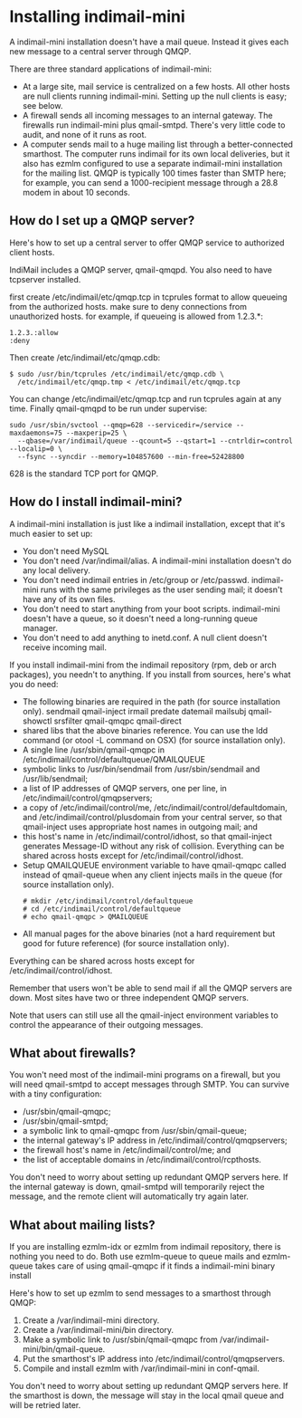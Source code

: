 # Installing indimail-mini

A indimail-mini installation doesn't have a mail queue. Instead it gives each new
message to a central server through QMQP.

There are three standard applications of indimail-mini:

* At a large site, mail service is centralized on a few hosts. All other hosts are null clients running indimail-mini. Setting up the null clients is easy; see below.
* A firewall sends all incoming messages to an internal gateway. The firewalls run indimail-mini plus qmail-smtpd. There's very little code to audit, and none of it runs as root.
* A computer sends mail to a huge mailing list through a better-connected smarthost. The computer runs indimail for its own local deliveries, but it also has ezmlm configured to use a separate indimail-mini installation for the mailing list. QMQP is typically 100 times faster than SMTP here; for example, you can send a 1000-recipient message through a 28.8 modem in about 10 seconds. 

## How do I set up a QMQP server?

Here's how to set up a central server to offer QMQP service to authorized client hosts.

IndiMail includes a QMQP server, qmail-qmqpd. You also need to have tcpserver installed.

first create /etc/indimail/etc/qmqp.tcp in tcprules format to allow queueing from the authorized hosts. make sure to deny connections from unauthorized hosts. for example, if queueing is allowed from 1.2.3.\*:

```
1.2.3.:allow
:deny
```

Then create /etc/indimail/etc/qmqp.cdb:

```
$ sudo /usr/bin/tcprules /etc/indimail/etc/qmqp.cdb \
  /etc/indimail/etc/qmqp.tmp < /etc/indimail/etc/qmqp.tcp
```

You can change /etc/indimail/etc/qmqp.tcp and run tcprules again at any time. Finally qmail-qmqpd to be run under supervise:

```
sudo /usr/sbin/svctool --qmqp=628 --servicedir=/service --maxdaemons=75 --maxperip=25 \
  --qbase=/var/indimail/queue --qcount=5 --qstart=1 --cntrldir=control --localip=0 \
  --fsync --syncdir --memory=104857600 --min-free=52428800
```

628 is the standard TCP port for QMQP.

## How do I install indimail-mini?

A indimail-mini installation is just like a indimail installation, except that it's much easier to set up:

* You don't need MySQL
* You don't need /var/indimail/alias. A indimail-mini installation doesn't do any local delivery.
* You don't need indimail entries in /etc/group or /etc/passwd. indimail-mini runs with the same privileges as the user sending mail; it doesn't have any of its own files.
* You don't need to start anything from your boot scripts. indimail-mini doesn't have a queue, so it doesn't need a long-running queue manager.
* You don't need to add anything to inetd.conf. A null client doesn't receive incoming mail. 

If you install indimail-mini from the indimail repository (rpm, deb or arch packages), you needn't to anything. If you install from sources, here's what you do need:

* The following binaries are required in the path (for source installation only).
  sendmail
  qmail-inject
  irmail
  predate
  datemail
  mailsubj
  qmail-showctl
  srsfilter
  qmail-qmqpc
  qmail-direct
* shared libs that the above binaries reference. You can use the ldd command (or otool -L command on OSX) (for source installation only).
* A single line /usr/sbin/qmail-qmqpc in /etc/indimail/control/defaultqueue/QMAILQUEUE
* symbolic links to /usr/bin/sendmail from /usr/sbin/sendmail and /usr/lib/sendmail;
* a list of IP addresses of QMQP servers, one per line, in /etc/indimail/control/qmqpservers;
* a copy of /etc/indimail/control/me, /etc/indimail/control/defaultdomain, and /etc/indimail/control/plusdomain from your central server, so that qmail-inject uses appropriate host names in outgoing mail; and
* this host's name in /etc/indimail/control/idhost, so that qmail-inject generates Message-ID without any risk of collision. Everything can be shared across hosts except for /etc/indimail/control/idhost.
* Setup QMAILQUEUE environment variable to have qmail-qmqpc called instead of qmail-queue when any client injects mails in the queue (for source installation only).
  ```
  # mkdir /etc/indimail/control/defaultqueue
  # cd /etc/indimail/control/defaultqueue
  # echo qmail-qmqpc > QMAILQUEUE
  ```
* All manual pages for the above binaries (not a hard requirement but good for future reference) (for source installation only).

Everything can be shared across hosts except for /etc/indimail/control/idhost.

Remember that users won't be able to send mail if all the QMQP servers are down. Most sites have two or three independent QMQP servers.

Note that users can still use all the qmail-inject environment variables to control the appearance of their outgoing messages.

## What about firewalls?

You won't need most of the indimail-mini programs on a firewall, but you will need qmail-smtpd to accept messages through SMTP. You can survive with a tiny configuration:

* /usr/sbin/qmail-qmqpc;
* /usr/sbin/qmail-smtpd;
* a symbolic link to qmail-qmqpc from /usr/sbin/qmail-queue;
* the internal gateway's IP address in /etc/indimail/control/qmqpservers;
* the firewall host's name in /etc/indimail/control/me; and
* the list of acceptable domains in /etc/indimail/control/rcpthosts. 

You don't need to worry about setting up redundant QMQP servers here. If the internal gateway is down, qmail-smtpd will temporarily reject the message, and the remote client will automatically try again later.

## What about mailing lists?

If you are installing ezmlm-idx or ezmlm from indimail repository, there is nothing you need to do. Both use ezmlm-queue to queue mails and ezmlm-queue takes care of using qmail-qmqpc if it finds a indimail-mini binary install

Here's how to set up ezmlm to send messages to a smarthost through QMQP:

1. Create a /var/indimail-mini directory.
2. Create a /var/indimail-mini/bin directory.
3. Make a symbolic link to /usr/sbin/qmail-qmqpc from /var/indimail-mini/bin/qmail-queue.
4. Put the smarthost's IP address into /etc/indimail/control/qmqpservers.
5. Compile and install ezmlm with /var/indimail-mini in conf-qmail. 

You don't need to worry about setting up redundant QMQP servers here. If the smarthost is down, the message will stay in the local qmail queue and will be retried later. 
